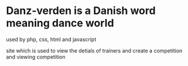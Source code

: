 # Danz-verden is a Danish word meaning dance world
used by php, css, html and javascript

site which is used to view the detials of trainers and create a competition and viewing competition
